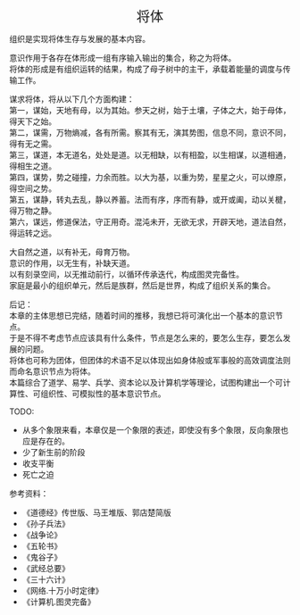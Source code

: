 <center><font size=5>将体</font></center>

组织是实现将体生存与发展的基本内容。<br>

意识作用于各存在体形成一组有序输入输出的集合，称之为将体。<br/>
将体的形成是有组织运转的结果，构成了母子树中的主干，承载着能量的调度与传输工作。<br/>

谋求将体，将从以下几个方面构建：<br/>
第一，谋始，天地有母，以为其始。参天之树，始于土壤，子体之大，始于母体，得天下之始。<br/>
第二，谋需，万物熵减，各有所需。察其有无，演其势图，信息不同，意识不同，得有无之需。<br/>
第三，谋道，本无道名，处处是道。以无相缺，以有相盈，以生相谋，以道相通，得相生之道。<br/>
第四，谋势，势之碰撞，力余而胜。以大为基，以重为势，星星之火，可以燎原，得空间之势。<br/>
第五，谋静，转丸去乱，静以养蓄。法而有序，序而有静，或开或阖，动以关楗，得万物之静。<br/>
第六，谋远，修道保法，守正用奇。混沌未开，无欲无求，开辟天地，道法自然，得运转之远。<br/>

大自然之道，以有补无，母育万物。<br/>
意识的作用，以无生有，补缺天道。<br/>
以有刻录空间，以无推动前行，以循环传承迭代，构成图灵完备性。<br/>
家庭是最小的组织单元，然后是族群，然后是世界，构成了组织关系的集合。<br/>

后记：<br/>
本章的主体思想已完结，随着时间的推移，我想已将可演化出一个基本的意识节点。<br/>
于是不得不考虑节点应该具有什么条件，节点是怎么来的，要怎么生存，要怎么发展的问题。<br/>
将体也可称为团体，但团体的术语不足以体现出如身体般或军事般的高效调度法则而命名意识节点为将体。<br/>
本篇综合了道学、易学、兵学、资本论以及计算机学等理论，试图构建出一个可计算性、可组织性、可模拟性的基本意识节点。<br/>

TODO:
* 从多个象限来看，本章仅是一个象限的表述，即使没有多个象限，反向象限也应是存在的。<br/>
* 少了新生前的阶段
* 收支平衡
* 死亡之迫

参考资料：
* 《道德经》传世版、马王堆版、郭店楚简版
* 《孙子兵法》
* 《战争论》
* 《五轮书》
* 《鬼谷子》
* 《武经总要》
* 《三十六计》
* 《网络.十万小时定律》
* 《计算机.图灵完备》

